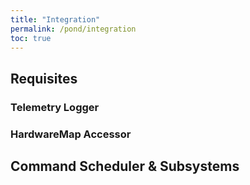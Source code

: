 ```yaml
---
title: "Integration"
permalink: /pond/integration
toc: true
---
```

## Requisites

### Telemetry Logger

### HardwareMap Accessor

## Command Scheduler & Subsystems